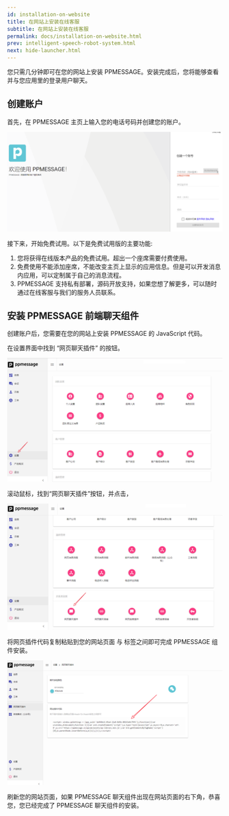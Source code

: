 ```yaml
---
id: installation-on-website
title: 在网站上安装在线客服
subtitle: 在网站上安装在线客服
permalink: docs/installation-on-website.html
prev: intelligent-speech-robot-system.html
next: hide-launcher.html
---
```



您只需几分钟即可在您的网站上安装 PPMESSAGE。安装完成后，您将能够查看并与您应用里的登录用户聊天。

## 创建账户
首先，在 PPMESSAGE 主页上输入您的电话号码并创建您的账户。

![](./installation-on-website-1.png)

接下来，开始免费试用。以下是免费试用版的主要功能:

1. 您将获得在线版本产品的免费试用。超出一个座席需要付费使用。
2. 免费使用不能添加座席，不能改变主页上显示的应用信息。但是可以开发消息内应用，可以定制属于自己的消息流程。
3. PPMESSAGE 支持私有部署，源码开放支持，如果您想了解更多，可以随时通过在线客服与我们的服务人员联系。

## 安装 PPMESSAGE 前端聊天组件
创建账户后，您需要在您的网站上安装 PPMESSAGE 的 JavaScript 代码。

在设置界面中找到 “网页聊天插件” 的按钮。

![](./installation-on-website-2.png)

滚动鼠标，找到“网页聊天插件”按钮，并点击，

![](./installation-on-website-3.png)

将网页插件代码复制粘贴到您的网站页面 <head> 与 </head> 标签之间即可完成 PPMESSAGE 组件安装。

![](./installation-on-website-4.png)

刷新您的网站页面，如果 PPMESSAGE 聊天组件出现在网站页面的右下角，恭喜您，您已经完成了 PPMESSAGE 聊天组件的安装。



